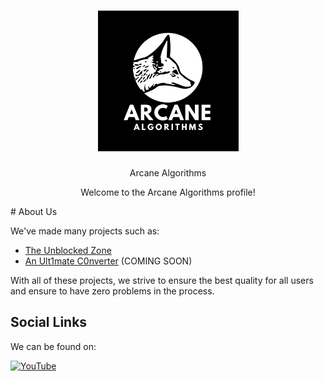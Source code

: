 <h1 align="center">
  <a href="https://github.com/ArcaneAlgorithms">
    <img src="https://raw.githubusercontent.com/ArcaneAlgorithms/.github/refs/heads/main/profile/Arcane.png" alt="Logo" width="225" height="225">
  </a>
</h1>
<div align="center">
Arcane Algorithms

Welcome to the Arcane Algorithms profile!
</div>
# About Us

We've made many projects such as:

- [The Unblocked Zone](https://github.com/ArcaneAlgorithms/unblockedzone)
- [An Ult1mate C0nverter](https://github.com/ArcaneAlgorithms/AnUlt1mateC0nverter/) (COMING SOON)

With all of these projects, we strive to ensure the best quality for all users and ensure to have zero problems in the process.

## Social Links
We can be found on:

[![YouTube](https://img.shields.io/badge/YouTube-%23FF0000.svg?style=for-the-badge&logo=YouTube&logoColor=white)](https://www.youtube.com/@ArcaneAlgorithms)
